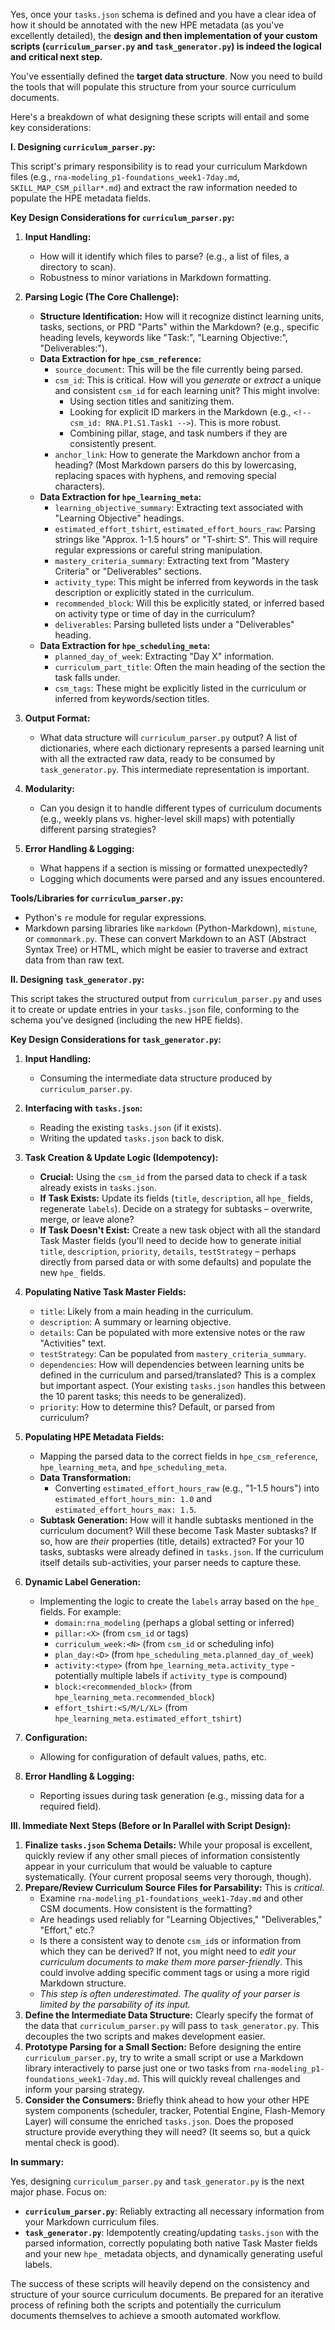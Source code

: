 Yes, once your `tasks.json` schema is defined and you have a clear idea of how it should be annotated with the new HPE metadata (as you've excellently detailed), the **design and then implementation of your custom scripts (`curriculum_parser.py` and `task_generator.py`) is indeed the logical and critical next step.**

You've essentially defined the **target data structure**. Now you need to build the tools that will populate this structure from your source curriculum documents.

Here's a breakdown of what designing these scripts will entail and some key considerations:

**I. Designing `curriculum_parser.py`:**

This script's primary responsibility is to read your curriculum Markdown files (e.g., `rna-modeling_p1-foundations_week1-7day.md`, `SKILL_MAP_CSM_pillar*.md`) and extract the raw information needed to populate the HPE metadata fields.

**Key Design Considerations for `curriculum_parser.py`:**

1.  **Input Handling:**
    *   How will it identify which files to parse? (e.g., a list of files, a directory to scan).
    *   Robustness to minor variations in Markdown formatting.

2.  **Parsing Logic (The Core Challenge):**
    *   **Structure Identification:** How will it recognize distinct learning units, tasks, sections, or PRD "Parts" within the Markdown? (e.g., specific heading levels, keywords like "Task:", "Learning Objective:", "Deliverables:").
    *   **Data Extraction for `hpe_csm_reference`:**
        *   `source_document`: This will be the file currently being parsed.
        *   `csm_id`: This is critical. How will you *generate* or *extract* a unique and consistent `csm_id` for each learning unit? This might involve:
            *   Using section titles and sanitizing them.
            *   Looking for explicit ID markers in the Markdown (e.g., `<!-- csm_id: RNA.P1.S1.Task1 -->`). This is more robust.
            *   Combining pillar, stage, and task numbers if they are consistently present.
        *   `anchor_link`: How to generate the Markdown anchor from a heading? (Most Markdown parsers do this by lowercasing, replacing spaces with hyphens, and removing special characters).
    *   **Data Extraction for `hpe_learning_meta`:**
        *   `learning_objective_summary`: Extracting text associated with "Learning Objective" headings.
        *   `estimated_effort_tshirt`, `estimated_effort_hours_raw`: Parsing strings like "Approx. 1-1.5 hours" or "T-shirt: S". This will require regular expressions or careful string manipulation.
        *   `mastery_criteria_summary`: Extracting text from "Mastery Criteria" or "Deliverables" sections.
        *   `activity_type`: This might be inferred from keywords in the task description or explicitly stated in the curriculum.
        *   `recommended_block`: Will this be explicitly stated, or inferred based on activity type or time of day in the curriculum?
        *   `deliverables`: Parsing bulleted lists under a "Deliverables" heading.
    *   **Data Extraction for `hpe_scheduling_meta`:**
        *   `planned_day_of_week`: Extracting "Day X" information.
        *   `curriculum_part_title`: Often the main heading of the section the task falls under.
        *   `csm_tags`: These might be explicitly listed in the curriculum or inferred from keywords/section titles.

3.  **Output Format:**
    *   What data structure will `curriculum_parser.py` output? A list of dictionaries, where each dictionary represents a parsed learning unit with all the extracted raw data, ready to be consumed by `task_generator.py`. This intermediate representation is important.

4.  **Modularity:**
    *   Can you design it to handle different types of curriculum documents (e.g., weekly plans vs. higher-level skill maps) with potentially different parsing strategies?

5.  **Error Handling & Logging:**
    *   What happens if a section is missing or formatted unexpectedly?
    *   Logging which documents were parsed and any issues encountered.

**Tools/Libraries for `curriculum_parser.py`:**
*   Python's `re` module for regular expressions.
*   Markdown parsing libraries like `markdown` (Python-Markdown), `mistune`, or `commonmark.py`. These can convert Markdown to an AST (Abstract Syntax Tree) or HTML, which might be easier to traverse and extract data from than raw text.

**II. Designing `task_generator.py`:**

This script takes the structured output from `curriculum_parser.py` and uses it to create or update entries in your `tasks.json` file, conforming to the schema you've designed (including the new HPE fields).

**Key Design Considerations for `task_generator.py`:**

1.  **Input Handling:**
    *   Consuming the intermediate data structure produced by `curriculum_parser.py`.

2.  **Interfacing with `tasks.json`:**
    *   Reading the existing `tasks.json` (if it exists).
    *   Writing the updated `tasks.json` back to disk.

3.  **Task Creation & Update Logic (Idempotency):**
    *   **Crucial:** Using the `csm_id` from the parsed data to check if a task already exists in `tasks.json`.
    *   **If Task Exists:** Update its fields (`title`, `description`, all `hpe_` fields, regenerate `labels`). Decide on a strategy for subtasks – overwrite, merge, or leave alone?
    *   **If Task Doesn't Exist:** Create a new task object with all the standard Task Master fields (you'll need to decide how to generate initial `title`, `description`, `priority`, `details`, `testStrategy` – perhaps directly from parsed data or with some defaults) and populate the new `hpe_` fields.

4.  **Populating Native Task Master Fields:**
    *   `title`: Likely from a main heading in the curriculum.
    *   `description`: A summary or learning objective.
    *   `details`: Can be populated with more extensive notes or the raw "Activities" text.
    *   `testStrategy`: Can be populated from `mastery_criteria_summary`.
    *   `dependencies`: How will dependencies between learning units be defined in the curriculum and parsed/translated? This is a complex but important aspect. (Your existing `tasks.json` handles this between the 10 parent tasks; this needs to be generalized).
    *   `priority`: How to determine this? Default, or parsed from curriculum?

5.  **Populating HPE Metadata Fields:**
    *   Mapping the parsed data to the correct fields in `hpe_csm_reference`, `hpe_learning_meta`, and `hpe_scheduling_meta`.
    *   **Data Transformation:**
        *   Converting `estimated_effort_hours_raw` (e.g., "1-1.5 hours") into `estimated_effort_hours_min: 1.0` and `estimated_effort_hours_max: 1.5`.
    *   **Subtask Generation:** How will it handle subtasks mentioned in the curriculum document? Will these become Task Master subtasks? If so, how are *their* properties (title, details) extracted? For your 10 tasks, subtasks were already defined in `tasks.json`. If the curriculum itself details sub-activities, your parser needs to capture these.

6.  **Dynamic Label Generation:**
    *   Implementing the logic to create the `labels` array based on the `hpe_` fields. For example:
        *   `domain:rna_modeling` (perhaps a global setting or inferred)
        *   `pillar:<X>` (from `csm_id` or tags)
        *   `curriculum_week:<N>` (from `csm_id` or scheduling info)
        *   `plan_day:<D>` (from `hpe_scheduling_meta.planned_day_of_week`)
        *   `activity:<type>` (from `hpe_learning_meta.activity_type` - potentially multiple labels if `activity_type` is compound)
        *   `block:<recommended_block>` (from `hpe_learning_meta.recommended_block`)
        *   `effort_tshirt:<S/M/L/XL>` (from `hpe_learning_meta.estimated_effort_tshirt`)

7.  **Configuration:**
    *   Allowing for configuration of default values, paths, etc.

8.  **Error Handling & Logging:**
    *   Reporting issues during task generation (e.g., missing data for a required field).

**III. Immediate Next Steps (Before or In Parallel with Script Design):**

1.  **Finalize `tasks.json` Schema Details:** While your proposal is excellent, quickly review if any other small pieces of information consistently appear in your curriculum that would be valuable to capture systematically. (Your current proposal seems very thorough, though).
2.  **Prepare/Review Curriculum Source Files for Parsability:** This is *critical*.
    *   Examine `rna-modeling_p1-foundations_week1-7day.md` and other CSM documents. How consistent is the formatting?
    *   Are headings used reliably for "Learning Objectives," "Deliverables," "Effort," etc.?
    *   Is there a consistent way to denote `csm_id`s or information from which they can be derived? If not, you might need to *edit your curriculum documents to make them more parser-friendly*. This could involve adding specific comment tags or using a more rigid Markdown structure.
    *   *This step is often underestimated. The quality of your parser is limited by the parsability of its input.*
3.  **Define the Intermediate Data Structure:** Clearly specify the format of the data that `curriculum_parser.py` will pass to `task_generator.py`. This decouples the two scripts and makes development easier.
4.  **Prototype Parsing for a Small Section:** Before designing the entire `curriculum_parser.py`, try to write a small script or use a Markdown library interactively to parse just one or two tasks from `rna-modeling_p1-foundations_week1-7day.md`. This will quickly reveal challenges and inform your parsing strategy.
5.  **Consider the Consumers:** Briefly think ahead to how your other HPE system components (scheduler, tracker, Potential Engine, Flash-Memory Layer) will consume the enriched `tasks.json`. Does the proposed structure provide everything they will need? (It seems so, but a quick mental check is good).

**In summary:**

Yes, designing `curriculum_parser.py` and `task_generator.py` is the next major phase. Focus on:
*   **`curriculum_parser.py`**: Reliably extracting all necessary information from your Markdown curriculum files.
*   **`task_generator.py`**: Idempotently creating/updating `tasks.json` with the parsed information, correctly populating both native Task Master fields and your new `hpe_` metadata objects, and dynamically generating useful labels.

The success of these scripts will heavily depend on the consistency and structure of your source curriculum documents. Be prepared for an iterative process of refining both the scripts and potentially the curriculum documents themselves to achieve a smooth automated workflow.